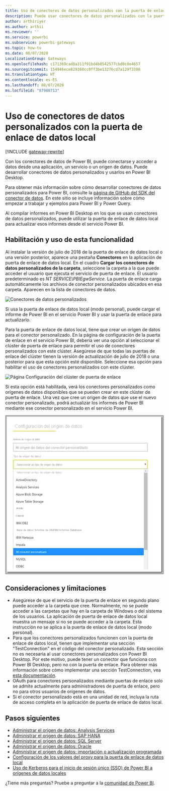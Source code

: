 ```yaml
---
title: Uso de conectores de datos personalizados con la puerta de enlace de datos local
description: Puede usar conectores de datos personalizados con la puerta de enlace de datos local.
author: arthiriyer
ms.author: arthii
ms.reviewer: ''
ms.service: powerbi
ms.subservice: powerbi-gateways
ms.topic: how-to
ms.date: 08/07/2020
LocalizationGroup: Gateways
ms.openlocfilehash: c171369cad8a311f91bd4b8542577cbd0c8e4657
ms.sourcegitcommit: 154946ece829360cc0ff3be13276cd7a129f3388
ms.translationtype: HT
ms.contentlocale: es-ES
ms.lasthandoff: 08/07/2020
ms.locfileid: "87988713"
---
```

# <a name="use-custom-data-connectors-with-the-on-premises-data-gateway"></a>Uso de conectores de datos personalizados con la puerta de enlace de datos local

[!INCLUDE [gateway-rewrite](../includes/gateway-rewrite.md)]

Con los conectores de datos de Power BI, puede conectarse y acceder a datos desde una aplicación, un servicio o un origen de datos. Puede desarrollar conectores de datos personalizados y usarlos en Power BI Desktop.

Para obtener más información sobre cómo desarrollar conectores de datos personalizados para Power BI, consulte la [página de GitHub del SDK del conector de datos](https://aka.ms/dataconnectors). En este sitio se incluye información sobre cómo empezar a trabajar y ejemplos para Power BI y Power Query.

Al compilar informes en Power BI Desktop en los que se usan conectores de datos personalizados, puede utilizar la puerta de enlace de datos local para actualizar esos informes desde el servicio Power BI.

## <a name="enable-and-use-this-capability"></a>Habilitación y uso de esta funcionalidad

Al instalar la versión de julio de 2018 de la puerta de enlace de datos local o una versión posterior, aparece una pestaña **Conectores** en la aplicación de puerta de enlace de datos local. En el cuadro **Cargar los conectores de datos personalizados de la carpeta**, seleccione la carpeta a la que puede acceder el usuario que ejecuta el servicio de puerta de enlace. El usuario predeterminado es *NT SERVICE\PBIEgwService*. La puerta de enlace carga automáticamente los archivos de conector personalizados ubicados en esa carpeta. Aparecen en la lista de conectores de datos.

![Conectores de datos personalizados](media/service-gateway-custom-connectors/gateway-onprem-customconnector1.png)

Si usa la puerta de enlace de datos local (modo personal), puede cargar el informe de Power BI en el servicio Power BI y usar la puerta de enlace para actualizarlo.

Para la puerta de enlace de datos local, tiene que crear un origen de datos para el conector personalizado. En la página de configuración de la puerta de enlace en el servicio Power BI, debería ver una opción al seleccionar el clúster de puerta de enlace para permitir el uso de conectores personalizados con este clúster. Asegúrese de que todas las puertas de enlace del clúster tienen la versión de actualización de julio de 2018 o una posterior para que esta opción esté disponible. Seleccione esa opción para habilitar el uso de conectores personalizados con este clúster.

![Página Configuración del clúster de puerta de enlace](media/service-gateway-custom-connectors/gateway-onprem-customconnector2.png)

Si esta opción está habilitada, verá los conectores personalizados como orígenes de datos disponibles que se pueden crear en este clúster de puerta de enlace. Una vez que cree un origen de datos que use el nuevo conector personalizado, podrá actualizar los informes de Power BI mediante ese conector personalizado en el servicio Power BI.

![Página Configuración del origen de datos](media/service-gateway-custom-connectors/gateway-onprem-customconnector3.png)

## <a name="considerations-and-limitations"></a>Consideraciones y limitaciones

* Asegúrese de que el servicio de la puerta de enlace en segundo plano puede acceder a la carpeta que cree. Normalmente, no se puede acceder a las carpetas que hay en la carpeta de Windows o del sistema de los usuarios. La aplicación de puerta de enlace de datos local muestra un mensaje si no se puede acceder a la carpeta. Esta instrucción no se aplica a la puerta de enlace de datos local (modo personal).
* Para que los conectores personalizados funcionen con la puerta de enlace de datos local, tienen que implementar una sección "TestConnection" en el código del conector personalizado. Esta sección no es necesaria al usar conectores personalizados con Power BI Desktop. Por este motivo, puede tener un conector que funciona con Power BI Desktop, pero no con la puerta de enlace. Para obtener más información sobre cómo implementar una sección TestConnection, vea [esta documentación](https://github.com/Microsoft/DataConnectors/blob/master/docs/m-extensions.md#implementing-testconnection-for-gateway-support).
* OAuth para conectores personalizados mediante puertas de enlace solo se admite actualmente para administradores de puerta de enlace, pero no para otros usuarios de orígenes de datos.
* Si el conector personalizado está en una unidad de red, incluya la ruta de acceso completa en la aplicación de puerta de enlace de datos local.

## <a name="next-steps"></a>Pasos siguientes

* [Administrar el origen de datos: Analysis Services](service-gateway-enterprise-manage-ssas.md)  
* [Administrar el origen de datos: SAP HANA](service-gateway-enterprise-manage-sap.md)  
* [Administrar el origen de datos: SQL Server](service-gateway-enterprise-manage-sql.md)  
* [Administrar el origen de datos: Oracle](service-gateway-onprem-manage-oracle.md)  
* [Administrar el origen de datos: importación o actualización programada](service-gateway-enterprise-manage-scheduled-refresh.md)
* [Configuración de los valores del proxy para la puerta de enlace de datos local](/data-integration/gateway/service-gateway-proxy)
* [Uso de Kerberos para el inicio de sesión único (SSO) de Power BI a orígenes de datos locales](service-gateway-sso-kerberos.md)  

¿Tiene más preguntas? Pruebe a preguntar a la [comunidad de Power BI](https://community.powerbi.com/).
